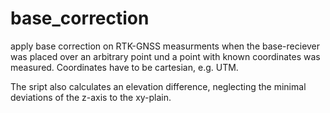 # base_correction

apply base correction on RTK-GNSS measurments when the base-reciever was placed over an arbitrary point und a point with known coordinates was measured. Coordinates have to be cartesian, e.g. UTM.

The sript also calculates an elevation difference, neglecting the minimal deviations of the z-axis to the xy-plain.

